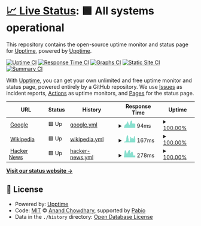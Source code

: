# [📈 Live Status](https://demo.upptime.js.org): <!--live status--> **🟩 All systems operational**

This repository contains the open-source uptime monitor and status page for [Upptime](https://upptime.js.org), powered by [Upptime](https://github.com/upptime/upptime).

[![Uptime CI](https://github.com/SebastienMartel1522/upptime/workflows/Uptime%20CI/badge.svg)](https://github.com/SebastienMartel1522/upptime/actions?query=workflow%3A%22Uptime+CI%22)
[![Response Time CI](https://github.com/SebastienMartel1522/upptime/workflows/Response%20Time%20CI/badge.svg)](https://github.com/SebastienMartel1522/upptime/actions?query=workflow%3A%22Response+Time+CI%22)
[![Graphs CI](https://github.com/SebastienMartel1522/upptime/workflows/Graphs%20CI/badge.svg)](https://github.com/SebastienMartel1522/upptime/actions?query=workflow%3A%22Graphs+CI%22)
[![Static Site CI](https://github.com/SebastienMartel1522/upptime/workflows/Static%20Site%20CI/badge.svg)](https://github.com/SebastienMartel1522/upptime/actions?query=workflow%3A%22Static+Site+CI%22)
[![Summary CI](https://github.com/SebastienMartel1522/upptime/workflows/Summary%20CI/badge.svg)](https://github.com/SebastienMartel1522/upptime/actions?query=workflow%3A%22Summary+CI%22)

With [Upptime](https://upptime.js.org), you can get your own unlimited and free uptime monitor and status page, powered entirely by a GitHub repository. We use [Issues](https://github.com/upptime/upptime/issues) as incident reports, [Actions](https://github.com/SebastienMartel1522/upptime/actions) as uptime monitors, and [Pages](https://demo.upptime.js.org) for the status page.

<!--start: status pages-->
<!-- This summary is generated by Upptime (https://github.com/upptime/upptime) -->
<!-- Do not edit this manually, your changes will be overwritten -->
<!-- prettier-ignore -->
| URL | Status | History | Response Time | Uptime |
| --- | ------ | ------- | ------------- | ------ |
| <img alt="" src="https://icons.duckduckgo.com/ip3/www.google.com.ico" height="13"> [Google](https://www.google.com) | 🟩 Up | [google.yml](https://github.com/SebastienMartel1522/upptime/commits/HEAD/history/google.yml) | <details><summary><img alt="Response time graph" src="./graphs/google/response-time-week.png" height="20"> 94ms</summary><br><a href="https://SebastienMartel1522.github.io/upptime/history/google"><img alt="Response time 109" src="https://img.shields.io/endpoint?url=https%3A%2F%2Fraw.githubusercontent.com%2FSebastienMartel1522%2Fupptime%2FHEAD%2Fapi%2Fgoogle%2Fresponse-time.json"></a><br><a href="https://SebastienMartel1522.github.io/upptime/history/google"><img alt="24-hour response time 83" src="https://img.shields.io/endpoint?url=https%3A%2F%2Fraw.githubusercontent.com%2FSebastienMartel1522%2Fupptime%2FHEAD%2Fapi%2Fgoogle%2Fresponse-time-day.json"></a><br><a href="https://SebastienMartel1522.github.io/upptime/history/google"><img alt="7-day response time 94" src="https://img.shields.io/endpoint?url=https%3A%2F%2Fraw.githubusercontent.com%2FSebastienMartel1522%2Fupptime%2FHEAD%2Fapi%2Fgoogle%2Fresponse-time-week.json"></a><br><a href="https://SebastienMartel1522.github.io/upptime/history/google"><img alt="30-day response time 120" src="https://img.shields.io/endpoint?url=https%3A%2F%2Fraw.githubusercontent.com%2FSebastienMartel1522%2Fupptime%2FHEAD%2Fapi%2Fgoogle%2Fresponse-time-month.json"></a><br><a href="https://SebastienMartel1522.github.io/upptime/history/google"><img alt="1-year response time 112" src="https://img.shields.io/endpoint?url=https%3A%2F%2Fraw.githubusercontent.com%2FSebastienMartel1522%2Fupptime%2FHEAD%2Fapi%2Fgoogle%2Fresponse-time-year.json"></a></details> | <details><summary><a href="https://SebastienMartel1522.github.io/upptime/history/google">100.00%</a></summary><a href="https://SebastienMartel1522.github.io/upptime/history/google"><img alt="All-time uptime 100.00%" src="https://img.shields.io/endpoint?url=https%3A%2F%2Fraw.githubusercontent.com%2FSebastienMartel1522%2Fupptime%2FHEAD%2Fapi%2Fgoogle%2Fuptime.json"></a><br><a href="https://SebastienMartel1522.github.io/upptime/history/google"><img alt="24-hour uptime 100.00%" src="https://img.shields.io/endpoint?url=https%3A%2F%2Fraw.githubusercontent.com%2FSebastienMartel1522%2Fupptime%2FHEAD%2Fapi%2Fgoogle%2Fuptime-day.json"></a><br><a href="https://SebastienMartel1522.github.io/upptime/history/google"><img alt="7-day uptime 100.00%" src="https://img.shields.io/endpoint?url=https%3A%2F%2Fraw.githubusercontent.com%2FSebastienMartel1522%2Fupptime%2FHEAD%2Fapi%2Fgoogle%2Fuptime-week.json"></a><br><a href="https://SebastienMartel1522.github.io/upptime/history/google"><img alt="30-day uptime 100.00%" src="https://img.shields.io/endpoint?url=https%3A%2F%2Fraw.githubusercontent.com%2FSebastienMartel1522%2Fupptime%2FHEAD%2Fapi%2Fgoogle%2Fuptime-month.json"></a><br><a href="https://SebastienMartel1522.github.io/upptime/history/google"><img alt="1-year uptime 100.00%" src="https://img.shields.io/endpoint?url=https%3A%2F%2Fraw.githubusercontent.com%2FSebastienMartel1522%2Fupptime%2FHEAD%2Fapi%2Fgoogle%2Fuptime-year.json"></a></details>
| <img alt="" src="https://icons.duckduckgo.com/ip3/en.wikipedia.org.ico" height="13"> [Wikipedia](https://en.wikipedia.org) | 🟩 Up | [wikipedia.yml](https://github.com/SebastienMartel1522/upptime/commits/HEAD/history/wikipedia.yml) | <details><summary><img alt="Response time graph" src="./graphs/wikipedia/response-time-week.png" height="20"> 167ms</summary><br><a href="https://SebastienMartel1522.github.io/upptime/history/wikipedia"><img alt="Response time 213" src="https://img.shields.io/endpoint?url=https%3A%2F%2Fraw.githubusercontent.com%2FSebastienMartel1522%2Fupptime%2FHEAD%2Fapi%2Fwikipedia%2Fresponse-time.json"></a><br><a href="https://SebastienMartel1522.github.io/upptime/history/wikipedia"><img alt="24-hour response time 128" src="https://img.shields.io/endpoint?url=https%3A%2F%2Fraw.githubusercontent.com%2FSebastienMartel1522%2Fupptime%2FHEAD%2Fapi%2Fwikipedia%2Fresponse-time-day.json"></a><br><a href="https://SebastienMartel1522.github.io/upptime/history/wikipedia"><img alt="7-day response time 167" src="https://img.shields.io/endpoint?url=https%3A%2F%2Fraw.githubusercontent.com%2FSebastienMartel1522%2Fupptime%2FHEAD%2Fapi%2Fwikipedia%2Fresponse-time-week.json"></a><br><a href="https://SebastienMartel1522.github.io/upptime/history/wikipedia"><img alt="30-day response time 220" src="https://img.shields.io/endpoint?url=https%3A%2F%2Fraw.githubusercontent.com%2FSebastienMartel1522%2Fupptime%2FHEAD%2Fapi%2Fwikipedia%2Fresponse-time-month.json"></a><br><a href="https://SebastienMartel1522.github.io/upptime/history/wikipedia"><img alt="1-year response time 205" src="https://img.shields.io/endpoint?url=https%3A%2F%2Fraw.githubusercontent.com%2FSebastienMartel1522%2Fupptime%2FHEAD%2Fapi%2Fwikipedia%2Fresponse-time-year.json"></a></details> | <details><summary><a href="https://SebastienMartel1522.github.io/upptime/history/wikipedia">100.00%</a></summary><a href="https://SebastienMartel1522.github.io/upptime/history/wikipedia"><img alt="All-time uptime 100.00%" src="https://img.shields.io/endpoint?url=https%3A%2F%2Fraw.githubusercontent.com%2FSebastienMartel1522%2Fupptime%2FHEAD%2Fapi%2Fwikipedia%2Fuptime.json"></a><br><a href="https://SebastienMartel1522.github.io/upptime/history/wikipedia"><img alt="24-hour uptime 100.00%" src="https://img.shields.io/endpoint?url=https%3A%2F%2Fraw.githubusercontent.com%2FSebastienMartel1522%2Fupptime%2FHEAD%2Fapi%2Fwikipedia%2Fuptime-day.json"></a><br><a href="https://SebastienMartel1522.github.io/upptime/history/wikipedia"><img alt="7-day uptime 100.00%" src="https://img.shields.io/endpoint?url=https%3A%2F%2Fraw.githubusercontent.com%2FSebastienMartel1522%2Fupptime%2FHEAD%2Fapi%2Fwikipedia%2Fuptime-week.json"></a><br><a href="https://SebastienMartel1522.github.io/upptime/history/wikipedia"><img alt="30-day uptime 100.00%" src="https://img.shields.io/endpoint?url=https%3A%2F%2Fraw.githubusercontent.com%2FSebastienMartel1522%2Fupptime%2FHEAD%2Fapi%2Fwikipedia%2Fuptime-month.json"></a><br><a href="https://SebastienMartel1522.github.io/upptime/history/wikipedia"><img alt="1-year uptime 100.00%" src="https://img.shields.io/endpoint?url=https%3A%2F%2Fraw.githubusercontent.com%2FSebastienMartel1522%2Fupptime%2FHEAD%2Fapi%2Fwikipedia%2Fuptime-year.json"></a></details>
| <img alt="" src="https://icons.duckduckgo.com/ip3/news.ycombinator.com.ico" height="13"> [Hacker News](https://news.ycombinator.com) | 🟩 Up | [hacker-news.yml](https://github.com/SebastienMartel1522/upptime/commits/HEAD/history/hacker-news.yml) | <details><summary><img alt="Response time graph" src="./graphs/hacker-news/response-time-week.png" height="20"> 278ms</summary><br><a href="https://SebastienMartel1522.github.io/upptime/history/hacker-news"><img alt="Response time 325" src="https://img.shields.io/endpoint?url=https%3A%2F%2Fraw.githubusercontent.com%2FSebastienMartel1522%2Fupptime%2FHEAD%2Fapi%2Fhacker-news%2Fresponse-time.json"></a><br><a href="https://SebastienMartel1522.github.io/upptime/history/hacker-news"><img alt="24-hour response time 104" src="https://img.shields.io/endpoint?url=https%3A%2F%2Fraw.githubusercontent.com%2FSebastienMartel1522%2Fupptime%2FHEAD%2Fapi%2Fhacker-news%2Fresponse-time-day.json"></a><br><a href="https://SebastienMartel1522.github.io/upptime/history/hacker-news"><img alt="7-day response time 278" src="https://img.shields.io/endpoint?url=https%3A%2F%2Fraw.githubusercontent.com%2FSebastienMartel1522%2Fupptime%2FHEAD%2Fapi%2Fhacker-news%2Fresponse-time-week.json"></a><br><a href="https://SebastienMartel1522.github.io/upptime/history/hacker-news"><img alt="30-day response time 280" src="https://img.shields.io/endpoint?url=https%3A%2F%2Fraw.githubusercontent.com%2FSebastienMartel1522%2Fupptime%2FHEAD%2Fapi%2Fhacker-news%2Fresponse-time-month.json"></a><br><a href="https://SebastienMartel1522.github.io/upptime/history/hacker-news"><img alt="1-year response time 327" src="https://img.shields.io/endpoint?url=https%3A%2F%2Fraw.githubusercontent.com%2FSebastienMartel1522%2Fupptime%2FHEAD%2Fapi%2Fhacker-news%2Fresponse-time-year.json"></a></details> | <details><summary><a href="https://SebastienMartel1522.github.io/upptime/history/hacker-news">100.00%</a></summary><a href="https://SebastienMartel1522.github.io/upptime/history/hacker-news"><img alt="All-time uptime 100.00%" src="https://img.shields.io/endpoint?url=https%3A%2F%2Fraw.githubusercontent.com%2FSebastienMartel1522%2Fupptime%2FHEAD%2Fapi%2Fhacker-news%2Fuptime.json"></a><br><a href="https://SebastienMartel1522.github.io/upptime/history/hacker-news"><img alt="24-hour uptime 100.00%" src="https://img.shields.io/endpoint?url=https%3A%2F%2Fraw.githubusercontent.com%2FSebastienMartel1522%2Fupptime%2FHEAD%2Fapi%2Fhacker-news%2Fuptime-day.json"></a><br><a href="https://SebastienMartel1522.github.io/upptime/history/hacker-news"><img alt="7-day uptime 100.00%" src="https://img.shields.io/endpoint?url=https%3A%2F%2Fraw.githubusercontent.com%2FSebastienMartel1522%2Fupptime%2FHEAD%2Fapi%2Fhacker-news%2Fuptime-week.json"></a><br><a href="https://SebastienMartel1522.github.io/upptime/history/hacker-news"><img alt="30-day uptime 100.00%" src="https://img.shields.io/endpoint?url=https%3A%2F%2Fraw.githubusercontent.com%2FSebastienMartel1522%2Fupptime%2FHEAD%2Fapi%2Fhacker-news%2Fuptime-month.json"></a><br><a href="https://SebastienMartel1522.github.io/upptime/history/hacker-news"><img alt="1-year uptime 100.00%" src="https://img.shields.io/endpoint?url=https%3A%2F%2Fraw.githubusercontent.com%2FSebastienMartel1522%2Fupptime%2FHEAD%2Fapi%2Fhacker-news%2Fuptime-year.json"></a></details>

<!--end: status pages-->

[**Visit our status website →**](https://demo.upptime.js.org)

## 📄 License

- Powered by: [Upptime](https://github.com/upptime/upptime)
- Code: [MIT](./LICENSE) © [Anand Chowdhary](https://anandchowdhary.com), supported by [Pabio](https://pabio.com)
- Data in the `./history` directory: [Open Database License](https://opendatacommons.org/licenses/odbl/1-0/)

